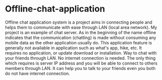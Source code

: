 # Offline-chat-application
Offline chat application system is a project aims in connecting people and helps them to communicate with ease through LAN (local area network). My project is an example of chat server. As in the beginning of the name offline indicates that the communication (chatting) is made without consuming any mobile data as the other application usually do. This application feature is generally not available in application such as what's app, hike, etc. It requires no application, or update download or installation. Way to chat with your friends through LAN. No internet connection is needed. The only thing which requires is server IP address and you will be able to connect to others members through LAN. It can help you to talk to your friends even you both do not have internet connection. 
